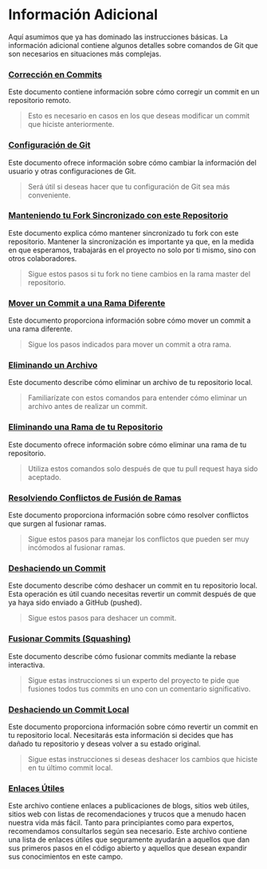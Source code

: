 # Información Adicional

Aquí asumimos que ya has dominado las instrucciones básicas. La información adicional contiene algunos detalles sobre comandos de Git que son necesarios en situaciones más complejas.

### [Corrección en Commits](corrigiendo-un-commit.es.md)

Este documento contiene información sobre cómo corregir un commit en un repositorio remoto.

> Esto es necesario en casos en los que deseas modificar un commit que hiciste anteriormente.

### [Configuración de Git](configurando-git.es.md)

Este documento ofrece información sobre cómo cambiar la información del usuario y otras configuraciones de Git.

> Será útil si deseas hacer que tu configuración de Git sea más conveniente.

### [Manteniendo tu Fork Sincronizado con este Repositorio](manteniendo-tu-fork-sincronizado-con-este-repositorio.es.md)

Este documento explica cómo mantener sincronizado tu fork con este repositorio. Mantener la sincronización es importante ya que, en la medida en que esperamos, trabajarás en el proyecto no solo por ti mismo, sino con otros colaboradores.

> Sigue estos pasos si tu fork no tiene cambios en la rama master del repositorio.

### [Mover un Commit a una Rama Diferente](moviendo-un-commit-a-una-rama-diferente.es.md)

Este documento proporciona información sobre cómo mover un commit a una rama diferente.

> Sigue los pasos indicados para mover un commit a otra rama.

### [Eliminando un Archivo](eliminando-un-archivo.es.md)

Este documento describe cómo eliminar un archivo de tu repositorio local.

> Familiarízate con estos comandos para entender cómo eliminar un archivo antes de realizar un commit.

### [Eliminando una Rama de tu Repositorio](eliminando-una-rama-de-tu-repositorio.es.md)

Este documento ofrece información sobre cómo eliminar una rama de tu repositorio.

> Utiliza estos comandos solo después de que tu pull request haya sido aceptado.

### [Resolviendo Conflictos de Fusión de Ramas](resolviendo-conflictos-de-fusion-de-ramas.es.md)

Este documento proporciona información sobre cómo resolver conflictos que surgen al fusionar ramas.

> Sigue estos pasos para manejar los conflictos que pueden ser muy incómodos al fusionar ramas.

### [Deshaciendo un Commit](deshaciendo-un-commit.es.md)

Este documento describe cómo deshacer un commit en tu repositorio local. Esta operación es útil cuando necesitas revertir un commit después de que ya haya sido enviado a GitHub (pushed).

> Sigue estos pasos para deshacer un commit.

### [Fusionar Commits (Squashing)](fusionando-commits.es.md)

Este documento describe cómo fusionar commits mediante la rebase interactiva.

> Sigue estas instrucciones si un experto del proyecto te pide que fusiones todos tus commits en uno con un comentario significativo.

### [Deshaciendo un Commit Local](deshaciendo-un-commit-local.es.md)

Este documento proporciona información sobre cómo revertir un commit en tu repositorio local. Necesitarás esta información si decides que has dañado tu repositorio y deseas volver a su estado original.

> Sigue estas instrucciones si deseas deshacer los cambios que hiciste en tu último commit local.

### [Enlaces Útiles](enlaces-utiles-para-aprender-mas.es.md)

Este archivo contiene enlaces a publicaciones de blogs, sitios web útiles, sitios web con listas de recomendaciones y trucos que a menudo hacen nuestra vida más fácil. Tanto para principiantes como para expertos, recomendamos consultarlos según sea necesario. Este archivo contiene una lista de enlaces útiles que seguramente ayudarán a aquellos que dan sus primeros pasos en el código abierto y aquellos que desean expandir sus conocimientos en este campo.
